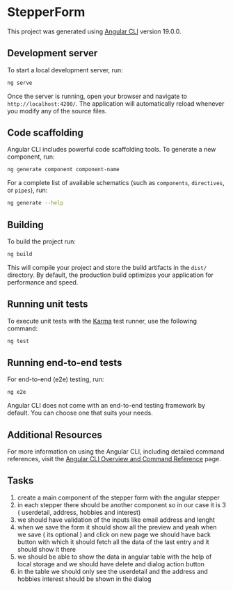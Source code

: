 # StepperForm

This project was generated using [Angular CLI](https://github.com/angular/angular-cli) version 19.0.0.

## Development server

To start a local development server, run:

```bash
ng serve
```

Once the server is running, open your browser and navigate to `http://localhost:4200/`. The application will automatically reload whenever you modify any of the source files.

## Code scaffolding

Angular CLI includes powerful code scaffolding tools. To generate a new component, run:

```bash
ng generate component component-name
```

For a complete list of available schematics (such as `components`, `directives`, or `pipes`), run:

```bash
ng generate --help
```

## Building

To build the project run:

```bash
ng build
```

This will compile your project and store the build artifacts in the `dist/` directory. By default, the production build optimizes your application for performance and speed.

## Running unit tests

To execute unit tests with the [Karma](https://karma-runner.github.io) test runner, use the following command:

```bash
ng test
```

## Running end-to-end tests

For end-to-end (e2e) testing, run:

```bash
ng e2e
```

Angular CLI does not come with an end-to-end testing framework by default. You can choose one that suits your needs.

## Additional Resources

For more information on using the Angular CLI, including detailed command references, visit the [Angular CLI Overview and Command Reference](https://angular.dev/tools/cli) page.


## Tasks 
1. create a main component of the stepper form with the angular stepper 
2. in each stepper there should be another component so in our case it is 3 ( userdetail, address, hobbies and interest)
3. we should have validation of the inputs like email address and lenght
4. when we save the form it should show all the preview and yeah when we save ( its optional ) and click on new page we should have back button with which it should fetch all the data of the last entry and it should show it there 
4. we should be able to show the data in angular table with the help of local storage and we should have delete and dialog action button 
5. in the table we should only see the userdetail and the address and hobbies interest should be shown in the dialog 